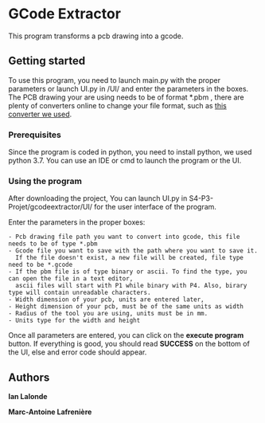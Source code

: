# GCode Extractor

This program transforms a pcb drawing into a gcode.

## Getting started

To use this program, you need to launch main.py with the proper parameters or launch UI.py in /UI/ and enter the parameters in the boxes.
The PCB drawing your are using needs to be of format *.pbm ,
there are plenty of converters online to change your file format, such as [this converter we used](https://convertio.co/fr/pdf-pbm/).

### Prerequisites

Since the program is coded in python, you need to install python, we used python 3.7.
You can use an IDE or cmd to launch the program or the UI.

### Using the program

After downloading the project,
You can launch UI.py in S4-P3-Projet/gcodeextractor/UI/ for the user interface of the program.

Enter the parameters in the proper boxes:

```
- Pcb drawing file path you want to convert into gcode, this file needs to be of type *.pbm
- Gcode file you want to save with the path where you want to save it.
  If the file doesn't exist, a new file will be created, file type need to be *.gcode
- If the pbm file is of type binary or ascii. To find the type, you can open the file in a text editor,
  ascii files will start with P1 while binary with P4. Also, birary type will contain unreadable characters.
- Width dimension of your pcb, units are entered later, 
- Height dimension of your pcb, must be of the same units as width
- Radius of the tool you are using, units must be in mm.
- Units type for the width and height
```
Once all parameters are entered, you can click on the **execute program** button.
If everything is good, you should read **SUCCESS** on the bottom of the UI, else and error code should appear.

## Authors

**Ian Lalonde** 

**Marc-Antoine Lafrenière** 
